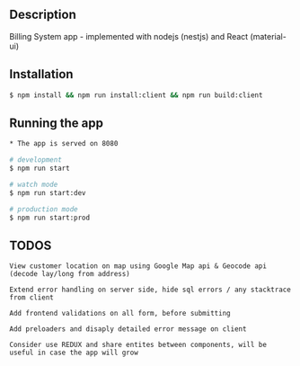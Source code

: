 
## Description

Billing System app - implemented with nodejs (nestjs) and React (material-ui)

## Installation

```bash
$ npm install && npm run install:client && npm run build:client
```

## Running the app

```bash
* The app is served on 8080

# development
$ npm run start

# watch mode
$ npm run start:dev

# production mode
$ npm run start:prod
```

## TODOS

`View customer location on map using Google Map api & Geocode api (decode lay/long from address)`

`Extend error handling on server side, hide sql errors / any stacktrace from client`

`Add frontend validations on all form, before submitting`

`Add preloaders and disaply detailed error message on client`

`Consider use REDUX and share entites between components, will be useful in case the app will grow`
